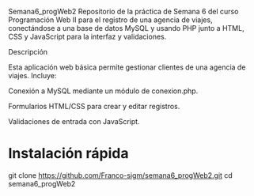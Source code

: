 Semana6_progWeb2
Repositorio de la práctica de Semana 6 del curso Programación Web II  para el registro de una agencia de viajes, conectándose a una base de datos MySQL y usando PHP junto a HTML, CSS y JavaScript para la interfaz y validaciones.

Descripción

Esta aplicación web básica permite gestionar clientes de una agencia de viajes. Incluye:

Conexión a MySQL mediante un módulo de conexion.php.

Formularios HTML/CSS para crear y editar registros.

Validaciones de entrada con JavaScript.


# Instalación rápida
git clone https://github.com/Franco-sigm/semana6_progWeb2.git
cd semana6_progWeb2


